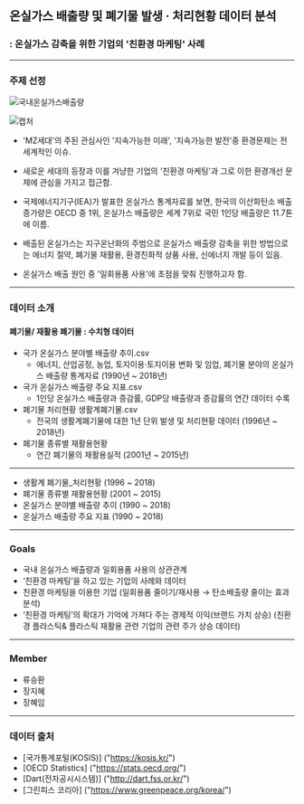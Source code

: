 
## 온실가스 배출량 및 폐기물 발생 · 처리현황 데이터 분석
### : 온실가스 감축을 위한 기업의 '친환경 마케팅' 사례
---------------------------------------------------------------
### 주제 선정


![국내온실가스배출량](https://user-images.githubusercontent.com/75402257/107905961-53b24600-6f93-11eb-8799-b57a4512f920.PNG)

![캡처](https://user-images.githubusercontent.com/75402257/107906452-7ee96500-6f94-11eb-9a64-caf305ba0909.PNG)

- 'MZ세대'의 주된 관심사인 '지속가능한 미래', '지속가능한 발전'중 환경문제는 전세계적인 이슈.
- 새로운 세대의 등장과 이를 겨냥한 기업의 '친환경 마케팅'과 그로 이한 환경개선 문제에 관심을 가지고 접근함. 
  

- 국제에너지기구(IEA)가 발표한 온실가스 통계자료를 보면, 한국의 이산화탄소 배출 증가량은 OECD 중 1위, 
  온실가스 배출량은 세계 7위로 국민 1인당 배출량은 11.7톤에 이름.
  
- 배출된 온실가스는 지구온난화의 주범으로 온실가스 배출량 감축을 위한 방법으로는 
에너지 절약, 폐기물 재활용, 환경친화적 상품 사용, 신에너지 개발 등이 있음.

- 온실가스 배출 원인 중 '일회용품 사용'에 초점을 맞춰 진행하고자 함.

-------------------------------------------------------------------
### 데이터 소개

 #### 폐기물/ 재활용 폐기물 : 수치형 데이터 


- 국가 온실가스 분야별 배출량 추이.csv
  - 에너지, 산업공정, 농업, 토지이용·토지이용 변화 및 임업, 폐기물 분야의 온실가스 배출량 통계자료 (1990년 ~ 2018년)
- 국가 온실가스 배출량 주요 지표.csv
  - 1인당 온실가스 배출량과 증감률, GDP당 배출량과 증감률의 연간 데이터 수록
- 폐기물 처리현황 생활계폐기물.csv  
  - 전국의 생활계폐기물에 대한 1년 단위 발생 및 처리현황 데이터 (1996년 ~ 2018년)
- 폐기물 종류별 재활용현황
  - 연간 폐기물의 재활용실적 (2001년 ~ 2015년)


 ---------------------------------------------------------------
 
 
- 생활계 폐기물_처리현황 (1996 ~ 2018)
- 폐기물 종류별 재활용현황 (2001 ~ 2015)
- 온실가스 분야별 배출량 추이 (1990 ~ 2018)
- 온실가스 배출량 주요 지표 (1990 ~ 2018)

---------------------------------------------------------------
### Goals

 - 국내 온실가스 배출량과 일회용품 사용의 상관관계 
 - ‘친환경 마케팅’을 하고 있는 기업의 사례와 데이터
  - 친환경 마케팅을 이용한 기업 (일회용품 줄이기/재사용 → 탄소배출량 줄이는 효과 분석)
 - ‘친환경 마케팅’의 확대가 기억에 가져다 주는 경제적 이익(브랜드 가치 상승) 
    (친환경 플라스틱& 플라스틱 재활용 관련 기업의 관련 주가 상승 데이터)
    
----------------------------------------------------------------
### Member
- 류승환
- 장지혜
- 장혜임
-----------------------------------------------------------------
### 데이터 출처

- [국가통계포털(KOSIS)] ("https://kosis.kr/")
- [OECD Statistics] ("https://stats.oecd.org/")
- [Dart(전자공시시스템)] ("http://dart.fss.or.kr/")
- [그린피스 코리아] ("https://www.greenpeace.org/korea/")
